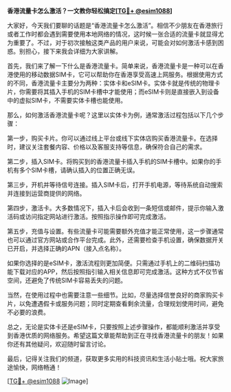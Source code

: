 **香港流量卡怎么激活？一文教你轻松搞定[[TG💪+ @esim1088](https://t.me/s/esim1088)]**

大家好，今天我们要聊的话题是“香港流量卡怎么激活”。相信不少朋友在香港旅行或者工作时都会遇到需要使用本地网络的情况，这时候一张合适的流量卡就显得尤为重要了。不过，对于初次接触这类产品的用户来说，可能会对如何激活卡感到困惑。别担心，接下来我会详细为大家讲解。

首先，我们来了解一下什么是香港流量卡。简单来说，香港流量卡是一种可以在香港使用的移动数据SIM卡，它可以帮助你在香港享受高速上网服务。根据使用方式的不同，香港流量卡主要分为两种：实体卡和eSIM卡。实体卡就是传统的物理卡片，你需要将其插入手机的SIM卡槽中才能使用；而eSIM卡则是直接嵌入到设备中的虚拟SIM卡，不需要实体卡槽也能使用。

那么，如何激活香港流量卡呢？这里以实体卡为例，通常激活过程包括以下几个步骤：

第一步，购买卡片。你可以通过线上平台或线下实体店购买香港流量卡。在选择时，建议关注套餐内容、价格以及客服支持等信息，确保符合自己的需求。

第二步，插入SIM卡。将购买到的香港流量卡插入手机的SIM卡槽中。如果你的手机有多个SIM卡槽，请确认插入的位置正确无误。

第三步，开机并等待信号连接。插入SIM卡后，打开手机电源，等待系统自动搜索并连接到运营商提供的网络。

第四步，激活卡。大多数情况下，插入卡后会收到一条短信或邮件，提示你输入激活码或访问指定网站进行激活。按照指示操作即可完成激活。

第五步，充值与设置。有些流量卡可能需要额外充值才能正常使用，这一步骤通常也可以通过官方网站或合作平台完成。此外，还需要检查手机设置，确保数据开关已开启，并选择正确的APN（接入点名称）。

如果你选择的是eSIM卡，激活流程则更加简便。只需通过手机上的二维码扫描功能下载对应的APP，然后按照指引输入相关信息即可完成激活。这种方式不仅节省空间，还避免了传统SIM卡容易丢失的问题。

当然，在使用过程中也需要注意一些细节。比如，尽量选择信誉良好的商家购买卡片，以免遭遇假卡或服务问题；同时定期查看剩余流量，合理规划使用时间，避免不必要的浪费。

总之，无论是实体卡还是eSIM卡，只要按照上述步骤操作，都能顺利激活并享受到香港优质的网络服务。希望这篇文章能帮助到正在寻找香港流量卡的朋友！如果你还有其他疑问，欢迎随时留言讨论。

最后，记得关注我们的频道，获取更多实用的科技资讯和生活小贴士哦。祝大家旅途愉快，网络畅通！

[[TG💪+ @esim1088](https://t.me/s/esim1088) ![Image](https://i.postimg.cc/4NQfJmqS/Snipaste-2025-05-13-00-14-12.png)]